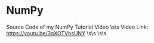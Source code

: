 # NumPy

Source Code of my NumPy Tutorial Video \s\s
Video Link: https://youtu.be/3qXOTVhsUNY \s\s
\s\s